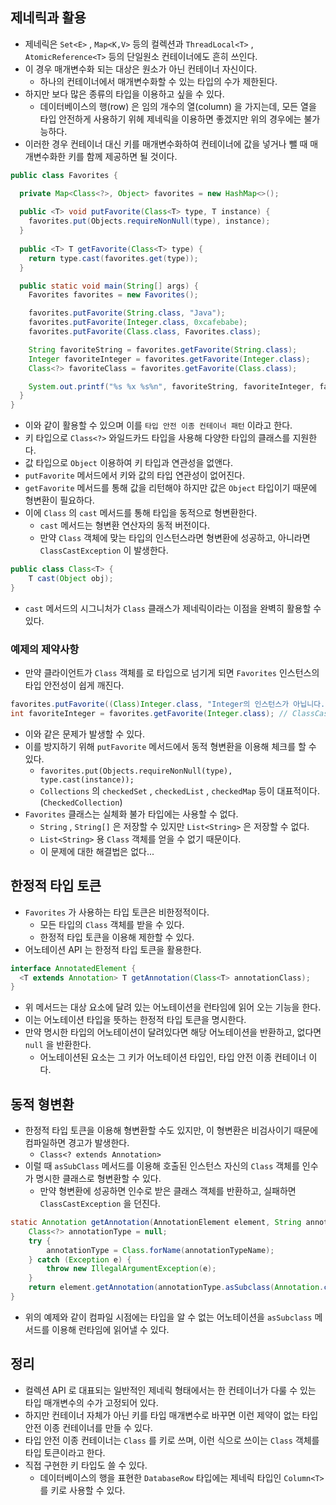## 제네릭과 활용
- 제네릭은 `Set<E>` , `Map<K,V>` 등의 컬렉션과 `ThreadLocal<T>` , `AtomicReference<T>` 등의 단일원소 컨테이너에도 흔히 쓰인다.
- 이 경우 매개변수화 되는 대상은 원소가 아닌 컨테이너 자신이다.
  - 하나의 컨테이너에서 매개변수화할 수 있는 타입의 수가 제한된다.
- 하지만 보다 많은 종류의 타입을 이용하고 싶을 수 있다.
  - 데이터베이스의 행(row) 은 임의 개수의 열(column) 을 가지는데, 모든 열을 타입 안전하게 사용하기 위헤 제네릭을 이용하면 좋겠지만 위의 경우에는 불가능하다.
- 이러한 경우 컨테이너 대신 키를 매개변수화하여 컨테이너에 값을 넣거나 뺄 때 매개변수화한 키를 함께 제공하면 될 것이다.
```java
public class Favorites {

  private Map<Class<?>, Object> favorites = new HashMap<>();
  
  public <T> void putFavorite(Class<T> type, T instance) {
    favorites.put(Objects.requireNonNull(type), instance);
  }
  
  public <T> T getFavorite(Class<T> type) {
    return type.cast(favorites.get(type));
  }

  public static void main(String[] args) {
    Favorites favorites = new Favorites();

    favorites.putFavorite(String.class, "Java");
    favorites.putFavorite(Integer.class, 0xcafebabe);
    favorites.putFavorite(Class.class, Favorites.class);

    String favoriteString = favorites.getFavorite(String.class);
    Integer favoriteInteger = favorites.getFavorite(Integer.class);
    Class<?> favoriteClass = favorites.getFavorite(Class.class);

    System.out.printf("%s %x %s%n", favoriteString, favoriteInteger, favoriteClass);
  }
}
```
- 이와 같이 활용할 수 있으며 이를 `타입 안전 이종 컨테이너 패턴` 이라고 한다.
- 키 타입으로 `Class<?>` 와일드카드 타입을 사용해 다양한 타입의 클래스를 지원한다.
- 값 타입으로 `Object` 이용하여 키 타입과 연관성을 없앤다.
- `putFavorite` 메서드에서 키와 값의 타입 연관성이 없어진다.
- `getFavorite` 메서드를 통해 값을 리턴해야 하지만 값은 `Object` 타입이기 때문에 형변환이 필요하다.
- 이에 `Class` 의 `cast` 메서드를 통해 타입을 동적으로 형변환한다.
  - `cast` 메서드는 형변환 연산자의 동적 버전이다.
  - 만약 `Class` 객체에 맞는 타입의 인스턴스라면 형변환에 성공하고, 아니라면 `ClassCastException` 이 발생한다.
```java
public class Class<T> {
    T cast(Object obj);
}
```
- `cast` 메서드의 시그니처가 `Class` 클래스가 제네릭이라는 이점을 완벽히 활용할 수 있다.

### 예제의 제약사항
- 만약 클라이언트가 `Class` 객체를 로 타입으로 넘기게 되면 `Favorites` 인스턴스의 타입 안전성이 쉽게 깨진다.
```java
favorites.putFavorite((Class)Integer.class, "Integer의 인스턴스가 아닙니다.");
int favoriteInteger = favorites.getFavorite(Integer.class); // ClassCastException
```
- 이와 같은 문제가 발생할 수 있다.
- 이를 방지하기 위해 `putFavorite` 메서드에서 동적 형변환을 이용해 체크를 할 수 있다.
  - `favorites.put(Objects.requireNonNull(type), type.cast(instance));`
  - `Collections` 의 `checkedSet` , `checkedList` , `checkedMap` 등이 대표적이다.(`CheckedCollection`)
- `Favorites` 클래스는 실체화 불가 타입에는 사용할 수 없다.
  - `String` , `String[]` 은 저장할 수 있지만 `List<String>` 은 저장할 수 없다.
  - `List<String>` 용 `Class` 객체를 얻을 수 없기 때문이다.
  - 이 문제에 대한 해결법은 없다...

## 한정적 타입 토큰
- `Favorites` 가 사용하는 타입 토큰은 비한정적이다.
  - 모든 타입의 `Class` 객체를 받을 수 있다.
  - 한정적 타입 토큰을 이용해 제한할 수 있다.
- 어노테이션 API 는 한정적 타입 토큰을 활용한다.
```java
interface AnnotatedElement {
  <T extends Annotation> T getAnnotation(Class<T> annotationClass);
}
```
- 위 메서드는 대상 요소에 달려 있는 어노테이션을 런타임에 읽어 오는 기능을 한다.
- 이는 어노테이션 타입을 뜻하는 한정적 타입 토큰을 명시한다.
- 만약 명시한 타입의 어노테이션이 달려있다면 해당 어노테이션을 반환하고, 없다면 `null` 을 반환한다.
  - 어노테이션된 요소는 그 키가 어노테이션 타입인, 타입 안전 이종 컨테이너 이다.

## 동적 형변환
- 한정적 타입 토큰을 이용해 형변환할 수도 있지만, 이 형변환은 비검사이기 때문에 컴파일하면 경고가 발생한다.
  - `Class<? extends Annotation>`
- 이럴 때 `asSubClass` 메서드를 이용해 호출된 인스턴스 자신의 `Class` 객체를 인수가 명시한 클래스로 형변환할 수 있다.
  - 만약 형변환에 성공하면 인수로 받은 클래스 객체를 반환하고, 실패하면 `ClassCastException` 을 던진다.
```java
static Annotation getAnnotation(AnnotationElement element, String annotationTypeName) {
    Class<?> annotationType = null;
    try {
        annotationType = Class.forName(annotationTypeName);
    } catch (Exception e) {
        throw new IllegalArgumentException(e);
    }
    return element.getAnnotation(annotationType.asSubclass(Annotation.class));
}
```
- 위의 예제와 같이 컴파일 시점에는 타입을 알 수 없는 어노테이션을 `asSubclass` 메서드를 이용해 런타임에 읽어낼 수 있다.

## 정리
- 컬렉션 API 로 대표되는 일반적인 제네릭 형태에서는 한 컨테이너가 다룰 수 있는 타입 매개변수의 수가 고정되어 있다.
- 하지만 컨테이너 자체가 아닌 키를 타입 매개변수로 바꾸면 이런 제약이 없는 타입 안전 이종 컨테이너를 만들 수 있다.
- 타입 안전 이종 컨테이너는 `Class` 를 키로 쓰며, 이런 식으로 쓰이는 `Class` 객체를 타입 토큰이라고 한다.
- 직접 구현한 키 타입도 쓸 수 있다.
  - 데이터베이스의 행을 표현한 `DatabaseRow` 타입에는 제네릭 타입인 `Column<T>` 를 키로 사용할 수 있다.
